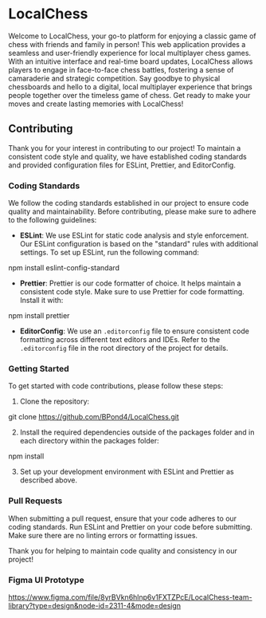 # LocalChess

Welcome to LocalChess, your go-to platform for enjoying a classic game of chess with friends and family in person! This web application provides a seamless and user-friendly experience for local multiplayer chess games. With an intuitive interface and real-time board updates, LocalChess allows players to engage in face-to-face chess battles, fostering a sense of camaraderie and strategic competition. Say goodbye to physical chessboards and hello to a digital, local multiplayer experience that brings people together over the timeless game of chess. Get ready to make your moves and create lasting memories with LocalChess!

## Contributing

Thank you for your interest in contributing to our project! To maintain a consistent code style and quality, we have established coding standards and provided configuration files for ESLint, Prettier, and EditorConfig.

### Coding Standards

We follow the coding standards established in our project to ensure code quality and maintainability. Before contributing, please make sure to adhere to the following guidelines:

- **ESLint**: We use ESLint for static code analysis and style enforcement. Our ESLint configuration is based on the "standard" rules with additional settings. To set up ESLint, run the following command:

npm install eslint-config-standard

- **Prettier**: Prettier is our code formatter of choice. It helps maintain a consistent code style. Make sure to use Prettier for code formatting. Install it with:

npm install prettier

- **EditorConfig**: We use an `.editorconfig` file to ensure consistent code formatting across different text editors and IDEs. Refer to the `.editorconfig` file in the root directory of the project for details.

### Getting Started

To get started with code contributions, please follow these steps:

1. Clone the repository:

git clone https://github.com/BPond4/LocalChess.git

2. Install the required dependencies outside of the packages folder and in each directory within the packages folder:

npm install

3. Set up your development environment with ESLint and Prettier as described above.

### Pull Requests

When submitting a pull request, ensure that your code adheres to our coding standards. Run ESLint and Prettier on your code before submitting. Make sure there are no linting errors or formatting issues.

Thank you for helping to maintain code quality and consistency in our project!

### Figma UI Prototype

https://www.figma.com/file/8yrBVkn6hlnp6v1FXTZPcE/LocalChess-team-library?type=design&node-id=2311-4&mode=design

